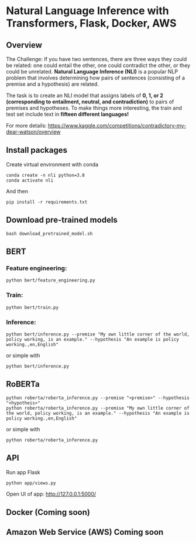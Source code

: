 # Natural Language Inference with Transformers, Flask, Docker, AWS

## Overview

The Challenge:
If you have two sentences, there are three ways they could be related: one could entail the other, one could contradict the other, or they could be unrelated. <b>Natural Language Inference (NLI)</b> is a popular NLP problem that involves determining how pairs of sentences (consisting of a premise and a hypothesis) are related.

The task is to create an NLI model that assigns labels of <b>0, 1, or 2 (corresponding to entailment, neutral, and contradiction)</b> to pairs of premises and hypotheses. To make things more interesting, the train and test set include text in <b>fifteen different languages!</b>

For more details: https://www.kaggle.com/competitions/contradictory-my-dear-watson/overview

## Install packages
Create virtual environment with conda
```
conda create -n nli python=3.8
conda activate nli
```
And then
```
pip install -r requirements.txt
```

## Download pre-trained models
```
bash download_pretrained_model.sh
```

## BERT
### Feature engineering:
```
python bert/feature_engineering.py
```
### Train:
```
python bert/train.py
```
### Inference:
```
python bert/inference.py --premise "My own little corner of the world, policy working, is an example." --hypothesis "An example is policy working.,en,English"
```
or simple with
```
python bert/inference.py
```

## RoBERTa
```
python roberta/roberta_inference.py --premise "<premise>" --hypothesis "<hypotheis>"
python roberta/roberta_inference.py --premise "My own little corner of the world, policy working, is an example." --hypothesis "An example is policy working.,en,English"
```
or simple with
```
python roberta/roberta_inference.py
```
## API
Run app Flask
```
python app/views.py
```
Open UI of app: http://127.0.0.1:5000/

## Docker (Coming soon)

## Amazon Web Service (AWS) Coming soon

